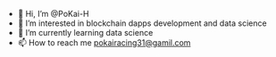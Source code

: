 - 👋 Hi, I’m @PoKai-H
- 👀 I’m interested in blockchain dapps development and data science
- 🌱 I’m currently learning data science
- 📫 How to reach me pokairacing31@gamil.com

<!---
PoKai-H/PoKai-H is a ✨ special ✨ repository because its `README.md` (this file) appears on your GitHub profile.
You can click the Preview link to take a look at your changes.
--->
